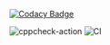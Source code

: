 
[![Codacy Badge](https://api.codacy.com/project/badge/Grade/836d7b7bbcf748f9978ce17ce1a1c68b)](https://app.codacy.com/gh/99002775/Calculator?utm_source=github.com&utm_medium=referral&utm_content=99002775/Calculator&utm_campaign=Badge_Grade)

![cppcheck-action](https://github.com/99002775/Calculator/workflows/cppcheck-action/badge.svg)
![CI](https://github.com/99002775/Calculator/workflows/CI/badge.svg)
